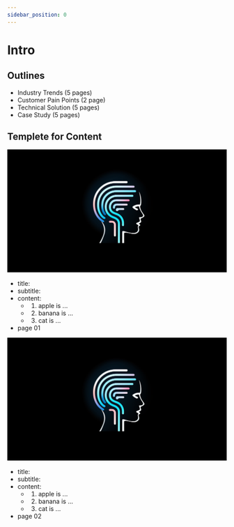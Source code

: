 ```yaml
---
sidebar_position: 0
---
```


# Intro
## Outlines
* Industry Trends (5 pages)
* Customer Pain Points (2 page)
* Technical Solution (5 pages)
* Case Study (5 pages)

## Templete for Content

![](./img/automotive/01.png)
* title:
* subtitle:
* content:
  * 1. apple is ...
  * 2. banana is ...
  * 3. cat is ...
* page 01

![](./img/automotive/02.png)
* title:
* subtitle:
* content:
  * 1. apple is ...
  * 2. banana is ...
  * 3. cat is ...
* page 02